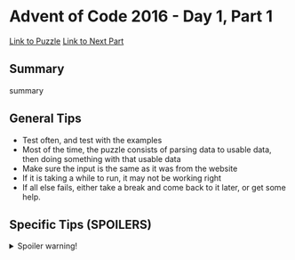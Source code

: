 # Advent of Code 2016 - Day 1, Part 1

[Link to Puzzle](https://adventofcode.com/2016/day/1)
[Link to Next Part](https://github.com/CodingAP/unofficial-aoc-syllabus/blob/main/years/2016/day1/part2.md)

## Summary
summary

## General Tips
- Test often, and test with the examples
- Most of the time, the puzzle consists of parsing data to usable data, then doing something with that usable data
- Make sure the input is the same as it was from the website
- If it is taking a while to run, it may not be working right
- If all else fails, either take a break and come back to it later, or get some help.

## Specific Tips (SPOILERS)
<details> <summary>Spoiler warning!</summary>

specific tips

</details>